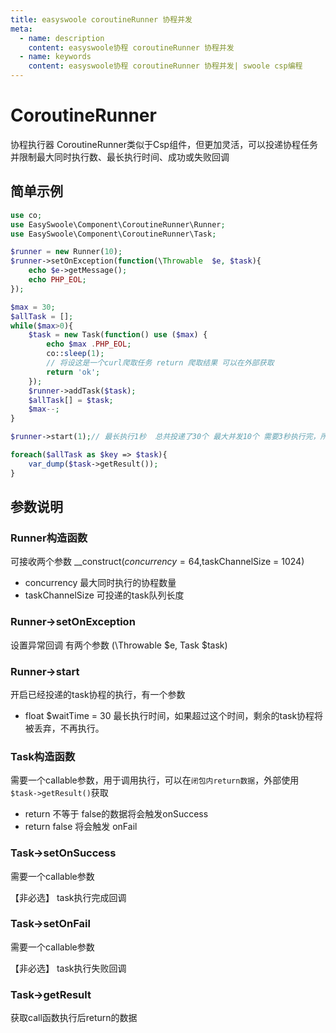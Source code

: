```yaml
---
title: easyswoole coroutineRunner 协程并发
meta:
  - name: description
    content: easyswoole协程 coroutineRunner 协程并发
  - name: keywords
    content: easyswoole协程 coroutineRunner 协程并发| swoole csp编程
---
```



# CoroutineRunner

协程执行器 CoroutineRunner类似于Csp组件，但更加灵活，可以投递协程任务并限制最大同时执行数、最长执行时间、成功或失败回调

## 简单示例

```php
use co;
use EasySwoole\Component\CoroutineRunner\Runner;
use EasySwoole\Component\CoroutineRunner\Task;

$runner = new Runner(10);
$runner->setOnException(function(\Throwable  $e, $task){
    echo $e->getMessage();
    echo PHP_EOL;
});

$max = 30;
$allTask = [];
while($max>0){
    $task = new Task(function() use ($max) {
        echo $max .PHP_EOL;
        co::sleep(1);
        // 将设这是一个curl爬取任务 return 爬取结果 可以在外部获取
        return 'ok';
    });
    $runner->addTask($task);
    $allTask[] = $task;
    $max--;
}

$runner->start(1);// 最长执行1秒  总共投递了30个 最大并发10个 需要3秒执行完，所以会有一部分将被丢弃  看下方参数说明列表

foreach($allTask as $key => $task){
    var_dump($task->getResult());
}

```

## 参数说明

### Runner构造函数

可接收两个参数 __construct($concurrency = 64,$taskChannelSize = 1024)

- concurrency 最大同时执行的协程数量
- taskChannelSize 可投递的task队列长度

### Runner->setOnException

设置异常回调 有两个参数 (\Throwable $e, Task $task) 

### Runner->start

开启已经投递的task协程的执行，有一个参数

- float $waitTime = 30 最长执行时间，如果超过这个时间，剩余的task协程将被丢弃，不再执行。

### Task构造函数

需要一个callable参数，用于调用执行，可以在`闭包内return数据`，外部使用 `$task->getResult()`获取

- return 不等于 false的数据将会触发onSuccess
- return false 将会触发 onFail

### Task->setOnSuccess

需要一个callable参数

【非必选】 task执行完成回调

### Task->setOnFail

需要一个callable参数

【非必选】 task执行失败回调

### Task->getResult

获取call函数执行后return的数据

